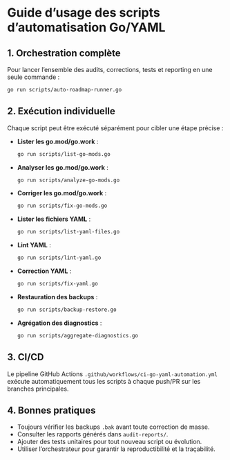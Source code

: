 # Guide d’usage des scripts d’automatisation Go/YAML

## 1. Orchestration complète

Pour lancer l’ensemble des audits, corrections, tests et reporting en une seule commande :

```bash
go run scripts/auto-roadmap-runner.go
```

## 2. Exécution individuelle

Chaque script peut être exécuté séparément pour cibler une étape précise :

- **Lister les go.mod/go.work** :
  ```bash
  go run scripts/list-go-mods.go
  ```
- **Analyser les go.mod/go.work** :
  ```bash
  go run scripts/analyze-go-mods.go
  ```
- **Corriger les go.mod/go.work** :
  ```bash
  go run scripts/fix-go-mods.go
  ```
- **Lister les fichiers YAML** :
  ```bash
  go run scripts/list-yaml-files.go
  ```
- **Lint YAML** :
  ```bash
  go run scripts/lint-yaml.go
  ```
- **Correction YAML** :
  ```bash
  go run scripts/fix-yaml.go
  ```
- **Restauration des backups** :
  ```bash
  go run scripts/backup-restore.go
  ```
- **Agrégation des diagnostics** :
  ```bash
  go run scripts/aggregate-diagnostics.go
  ```

## 3. CI/CD

Le pipeline GitHub Actions `.github/workflows/ci-go-yaml-automation.yml` exécute automatiquement tous les scripts à chaque push/PR sur les branches principales.

## 4. Bonnes pratiques

- Toujours vérifier les backups `.bak` avant toute correction de masse.
- Consulter les rapports générés dans `audit-reports/`.
- Ajouter des tests unitaires pour tout nouveau script ou évolution.
- Utiliser l’orchestrateur pour garantir la reproductibilité et la traçabilité.
